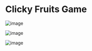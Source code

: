 # Clicky Fruits Game

![image](https://github.com/yungsabirka/Clicky-Fruits-Game/assets/75206908/310c3168-f3a4-4dab-ae47-570f1f0dbcef)

![image](https://github.com/yungsabirka/Clicky-Fruits-Game/assets/75206908/33f6b0bf-804d-40e4-943d-87448fd4a861)


![image](https://github.com/yungsabirka/Clicky-Fruits-Game/assets/75206908/8ac47ae0-bd6f-4df6-808b-7240cb15b67e)
